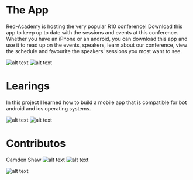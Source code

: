 # The App
Red-Academy is hosting the very popular R10 conference!  Download this app to keep up to date with the sessions and events at this conference.  Whether you have an iPhone or an android, you can download this app and use it to read up on the events, speakers, learn about our conference, view the schedule and favourite the speakers' sessions you most want to see.

![alt text](./screen-shots/ios/04speaker-scene.png "Don't know the speaker?  Read a brief bio that links to their wikipedia page. (ios)")
![alt text](./screen-shots/android/04speaker-scene.png "Don't know the speaker?  Read a brief bio that links to their wikipedia page. (android)")

# Learings
In this project I learned how to build a mobile app that is compatible for bot android and ios operating systems.

![alt text](./screen-shots/ios/05about-scene1.png "Never heard of us?  Read up about this conference and its code of conduct to learn more. (ios)")
![alt text](./screen-shots/android/05about-scene1.png "Never heard of us?  Read up about this conference and its code of conduct to learn more. (android)")


# Contributos
Camden Shaw
![alt text](./screen-shots/ios/05about-scene2.png "Check out the fanciful animation on the '+' to '-' icon. (ios)")
![alt text](./screen-shots/android/05about-scene2.png "Check out the fanciful animation on the '+' to '-' icon. (android)")

![alt text](./screen-shots/android/00drawer-navigation.png "Use the drawer navigation menu on android to find your way around the app. (android)")